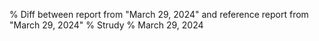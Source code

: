 % Diff between report from "March 29, 2024" and reference report from "March 29, 2024"
% Strudy
% March 29, 2024


